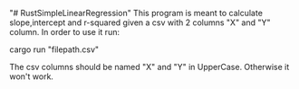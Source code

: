 "# RustSimpleLinearRegression" 
This program is meant to calculate slope,intercept and r-squared given a csv with 2 columns "X" and "Y" column.
In order to use it run:

cargo run "filepath.csv"

The csv columns should be named "X" and "Y" in UpperCase. Otherwise it won't work.

